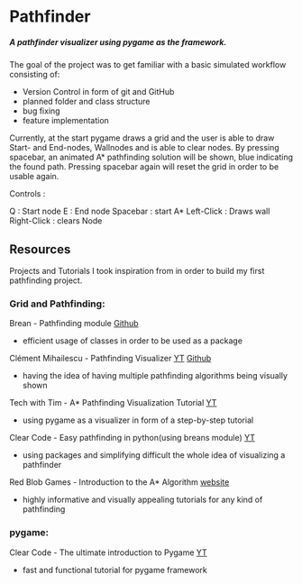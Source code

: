 # Pathfinder
##### A pathfinder visualizer using pygame as the framework.

The goal of the project was to get familiar with a basic simulated workflow consisting of:

- Version Control in form of git and GitHub
- planned folder and class structure
- bug fixing
- feature implementation

Currently, at the start pygame draws a grid and the user is able to draw Start- and End-nodes, Wallnodes and is able to clear nodes.
By pressing spacebar, an animated A* pathfinding solution will be shown, blue indicating the found path. Pressing spacebar again will reset the grid in order to be usable again.

Controls :

Q : Start node
E : End node
Spacebar : start A*
Left-Click : Draws wall
Right-Click : clears Node


## Resources
Projects and Tutorials I took inspiration from in order to build my first pathfinding project.


### Grid and Pathfinding:
Brean - Pathfinding module
[Github](https://github.com/brean/python-pathfinding)

- efficient usage of classes in order to be used as a package

Clément Mihailescu - Pathfinding Visualizer
[YT](https://www.youtube.com/watch?v=msttfIHHkak)
[Github](https://github.com/clementmihailescu/Pathfinding-Visualizer)

- having the idea of having multiple pathfinding algorithms being visually shown

Tech with Tim - A* Pathfinding Visualization Tutorial
[YT](https://www.youtube.com/watch?v=JtiK0DOeI4A)

- using pygame as a visualizer in form of a step-by-step tutorial

Clear Code - Easy pathfinding in python(using breans module)
[YT](https://www.youtube.com/watch?v=8SigT_jhz4I)

- using packages and simplifying difficult the whole idea of visualizing a pathfinder

Red Blob Games - Introduction to the A* Algorithm
[website](https://www.redblobgames.com/pathfinding/a-star/introduction.html)

- highly informative and visually appealing tutorials for any kind of pathfinding

### pygame:
Clear Code - The ultimate introduction to Pygame
[YT](https://www.youtube.com/watch?v=8SigT_jhz4I)

- fast and functional tutorial for pygame framework